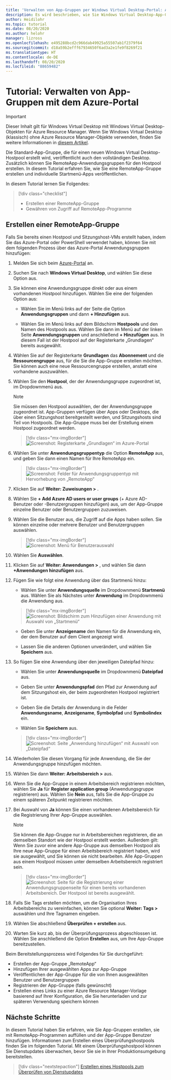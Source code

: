 ```yaml
---
title: 'Verwalten von App-Gruppen per Windows Virtual Desktop-Portal: Azure'
description: Es wird beschrieben, wie Sie Windows Virtual Desktop-App-Gruppen mit dem Azure-Portal verwalten.
author: Heidilohr
ms.topic: tutorial
ms.date: 08/20/2020
ms.author: helohr
manager: lizross
ms.openlocfilehash: e495288bcd2c966dab49925a55507ab1f2379f64
ms.sourcegitcommit: d18a59b2efff67934650f6ad3a2e1fe9f8269f21
ms.translationtype: HT
ms.contentlocale: de-DE
ms.lasthandoff: 08/20/2020
ms.locfileid: "88659482"
---
```

# <a name="tutorial-manage-app-groups-with-the-azure-portal"></a>Tutorial: Verwalten von App-Gruppen mit dem Azure-Portal

>[!IMPORTANT]
>Dieser Inhalt gilt für Windows Virtual Desktop mit Windows Virtual Desktop-Objekten für Azure Resource Manager. Wenn Sie Windows Virtual Desktop (klassisch) ohne Azure Resource Manager-Objekte verwenden, finden Sie weitere Informationen in [diesem Artikel](./virtual-desktop-fall-2019/manage-app-groups-2019.md).

Die Standard-App-Gruppe, die für einen neuen Windows Virtual Desktop-Hostpool erstellt wird, veröffentlicht auch den vollständigen Desktop. Zusätzlich können Sie RemoteApp-Anwendungsgruppen für den Hostpool erstellen. In diesem Tutorial erfahren Sie, wie Sie eine RemoteApp-Gruppe erstellen und individuelle Startmenü-Apps veröffentlichen.

In diesem Tutorial lernen Sie Folgendes:

> [!div class="checklist"]
> * Erstellen einer RemoteApp-Gruppe
> * Gewähren von Zugriff auf RemoteApp-Programme

## <a name="create-a-remoteapp-group"></a>Erstellen einer RemoteApp-Gruppe

Falls Sie bereits einen Hostpool und Sitzungshost-VMs erstellt haben, indem Sie das Azure-Portal oder PowerShell verwendet haben, können Sie mit dem folgenden Prozess über das Azure-Portal Anwendungsgruppen hinzufügen:

1.  Melden Sie sich beim [Azure-Portal](https://portal.azure.com/) an.

2.  Suchen Sie nach **Windows Virtual Desktop**, und wählen Sie diese Option aus.

3. Sie können eine Anwendungsgruppe direkt oder aus einem vorhandenen Hostpool hinzufügen. Wählen Sie eine der folgenden Option aus:

    - Wählen Sie im Menü links auf der Seite die Option **Anwendungsgruppen** und dann **+ Hinzufügen** aus.

    - Wählen Sie im Menü links auf dem Bildschirm **Hostpools** und den Namen des Hostpools aus. Wählen Sie dann im Menü auf der linken Seite **Anwendungsgruppen** und anschließend **+ Hinzufügen** aus. In diesem Fall ist der Hostpool auf der Registerkarte „Grundlagen“ bereits ausgewählt.

4. Wählen Sie auf der Registerkarte **Grundlagen** das **Abonnement** und die **Ressourcengruppe** aus, für die Sie die App-Gruppe erstellen möchten. Sie können auch eine neue Ressourcengruppe erstellen, anstatt eine vorhandene auszuwählen.

5. Wählen Sie den **Hostpool**, der der Anwendungsgruppe zugeordnet ist, im Dropdownmenü aus.

    >[!NOTE]
    >Sie müssen den Hostpool auswählen, der der Anwendungsgruppe zugeordnet ist. App-Gruppen verfügen über Apps oder Desktops, die über einen Sitzungshost bereitgestellt werden, und Sitzungshosts sind Teil von Hostpools. Die App-Gruppe muss bei der Erstellung einem Hostpool zugeordnet werden.

    > [!div class="mx-imgBorder"]
    > ![Screenshot: Registerkarte „Grundlagen“ im Azure-Portal](media/basics-tab.png)

6. Wählen Sie unter **Anwendungsgruppentyp** die Option **RemoteApp** aus, und geben Sie dann einen Namen für Ihre RemoteApp ein.

      > [!div class="mx-imgBorder"]
      > ![Screenshot: Felder für Anwendungsgruppentyp mit Hervorhebung von „RemoteApp“](media/remoteapp-button.png)

7.  Klicken Sie auf **Weiter: Zuweisungen >** .

8.  Wählen Sie **+ Add Azure AD users or user groups** (+ Azure AD-Benutzer oder -Benutzergruppen hinzufügen) aus, um der App-Gruppe einzelne Benutzer oder Benutzergruppen zuzuweisen.

9.  Wählen Sie die Benutzer aus, die Zugriff auf die Apps haben sollen. Sie können einzelne oder mehrere Benutzer und Benutzergruppen auswählen.

     > [!div class="mx-imgBorder"]
     > ![Screenshot: Menü für Benutzerauswahl](media/select-users.png)

10.  Wählen Sie **Auswählen**.

11.  Klicken Sie auf **Weiter: Anwendungen >** , und wählen Sie dann **+Anwendungen hinzufügen** aus.

12.  Fügen Sie wie folgt eine Anwendung über das Startmenü hinzu:

      - Wählen Sie unter **Anwendungsquelle** im Dropdownmenü **Startmenü** aus. Wählen Sie als Nächstes unter **Anwendung** im Dropdownmenü die Anwendung aus.

     > [!div class="mx-imgBorder"]
     > ![Screenshot: Bildschirm zum Hinzufügen einer Anwendung mit Auswahl von „Startmenü“](media/add-app-start.png)

      - Geben Sie unter **Anzeigename** den Namen für die Anwendung ein, der dem Benutzer auf dem Client angezeigt wird.

      - Lassen Sie die anderen Optionen unverändert, und wählen Sie **Speichern** aus.

13.  So fügen Sie eine Anwendung über den jeweiligen Dateipfad hinzu:

      - Wählen Sie unter **Anwendungsquelle** im Dropdownmenü **Dateipfad** aus.

      - Geben Sie unter **Anwendungspfad** den Pfad zur Anwendung auf dem Sitzungshost ein, der beim zugeordneten Hostpool registriert ist.

      - Geben Sie die Details der Anwendung in die Felder **Anwendungsname**, **Anzeigename**, **Symbolpfad** und **Symbolindex** ein.

      - Wählen Sie **Speichern** aus.

     > [!div class="mx-imgBorder"]
     > ![Screenshot: Seite „Anwendung hinzufügen“ mit Auswahl von „Dateipfad“](media/add-app-file.png)

14.  Wiederholen Sie diesen Vorgang für jede Anwendung, die Sie der Anwendungsgruppe hinzufügen möchten.

15.  Wählen Sie dann **Weiter: Arbeitsbereich >** aus.

16.  Wenn Sie die App-Gruppe in einem Arbeitsbereich registrieren möchten, wählen Sie **Ja** für **Register application group** (Anwendungsgruppe registrieren) aus. Wählen Sie **Nein** aus, falls Sie die App-Gruppe zu einem späteren Zeitpunkt registrieren möchten.

17.  Bei Auswahl von **Ja** können Sie einen vorhandenen Arbeitsbereich für die Registrierung Ihrer App-Gruppe auswählen.

       >[!NOTE]
       >Sie können die App-Gruppe nur in Arbeitsbereichen registrieren, die an demselben Standort wie der Hostpool erstellt werden. Außerdem gilt: Wenn Sie zuvor eine andere App-Gruppe aus demselben Hostpool als Ihre neue App-Gruppe für einen Arbeitsbereich registriert haben, wird sie ausgewählt, und Sie können sie nicht bearbeiten. Alle App-Gruppen aus einem Hostpool müssen unter demselben Arbeitsbereich registriert sein.

     > [!div class="mx-imgBorder"]
     > ![Screenshot: Seite für die Registrierung einer Anwendungsgruppenseite für einen bereits vorhandenen Arbeitsbereich. Der Hostpool ist bereits ausgewählt.](media/register-existing.png)

18.  Falls Sie Tags erstellen möchten, um die Organisation Ihres Arbeitsbereichs zu vereinfachen, können Sie optional **Weiter: Tags >** auswählen und Ihre Tagnamen eingeben.

19.  Wählen Sie abschließend **Überprüfen + erstellen** aus.

20.  Warten Sie kurz ab, bis der Überprüfungsprozess abgeschlossen ist. Wählen Sie anschließend die Option **Erstellen** aus, um Ihre App-Gruppe bereitzustellen.

Beim Bereitstellungsprozess wird Folgendes für Sie durchgeführt:

- Erstellen der App-Gruppe „RemoteApp“
- Hinzufügen Ihrer ausgewählten Apps zur App-Gruppe
- Veröffentlichen der App-Gruppe für die von Ihnen ausgewählten Benutzer und Benutzergruppen
- Registrieren der App-Gruppe (falls gewünscht)
- Erstellen eines Links zu einer Azure Resource Manager-Vorlage basierend auf Ihrer Konfiguration, die Sie herunterladen und zur späteren Verwendung speichern können

## <a name="next-steps"></a>Nächste Schritte

In diesem Tutorial haben Sie erfahren, wie Sie App-Gruppen erstellen, sie mit RemoteApp-Programmen auffüllen und der App-Gruppe Benutzer hinzufügen. Informationen zum Erstellen eines Überprüfungshostpools finden Sie im folgenden Tutorial. Mit einem Überprüfungshostpool können Sie Dienstupdates überwachen, bevor Sie sie in Ihrer Produktionsumgebung bereitstellen.

> [!div class="nextstepaction"]
> [Erstellen eines Hostpools zum Überprüfen von Dienstupdates](./create-validation-host-pool.md)
